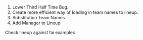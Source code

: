 1. Lower Third Half Time Bug.
2. Create more efficient way of loading in team names to lineup.
3. Substitution Team Names
4. Add Manager to Lineup

Check lineup against fai examples
